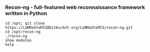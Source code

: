 ### Recon-ng - full-featured web reconnaissance framework written in Python

```
cd /opt; git clone https://LaNMaSteR53@bitbucket.org/LaNMaSteR53/recon-ng.git
cd /opt/recon-ng
./recon-ng
show modules
help
```
